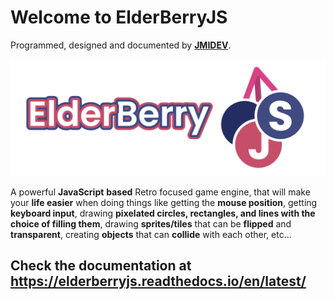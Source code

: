 # Welcome to ElderBerryJS

Programmed, designed and documented by **[JMIDEV](https://github.com/JMIDEV)**.

![Logo_with_text](README_IMAGE.svg)

A powerful **JavaScript** **based** Retro focused game engine, that will make your **life easier** when doing things like getting the **mouse position**, getting **keyboard input**, drawing **pixelated circles, rectangles, and lines with the choice of filling them**, drawing **sprites/tiles** that can be **flipped** and **transparent**, creating **objects** that can **collide** with each other, etc...

## Check the documentation at https://elderberryjs.readthedocs.io/en/latest/
